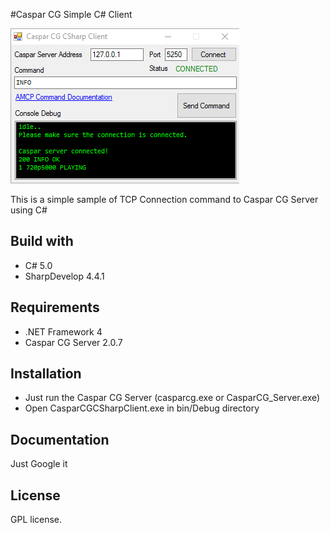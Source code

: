 #Caspar CG Simple C# Client

![alt tag](https://raw.githubusercontent.com/aswzen/CasparCG-CSharp-Client/master/sc.png)

This is a simple sample of TCP Connection command to Caspar CG Server using C# 

## Build with

* C# 5.0
* SharpDevelop 4.4.1

## Requirements

* .NET Framework 4
* Caspar CG Server 2.0.7

## Installation

* Just run the Caspar CG Server (casparcg.exe or CasparCG_Server.exe)
* Open CasparCGCSharpClient.exe in bin/Debug directory

## Documentation

Just Google it

## License

GPL license.
